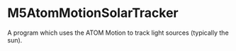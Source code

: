 # M5AtomMotionSolarTracker

A program which uses the ATOM Motion to track light sources (typically the sun).
